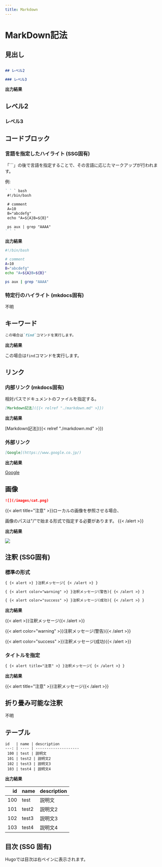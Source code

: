 ```yaml
---
title: Markdown
---
```


# MarkDown記法

## 見出し

``` markdown

## レベル2

### レベル3

```

**出力結果**

## レベル2

### レベル3

## コードブロック

### 言語を指定したハイライト (SSG固有)

 「```」の後で言語を指定することで、その言語に応じたマークアップが行われます。

例:

``` md
` ` ` bash
 #!/bin/bash

 # comment
 A=10
 B="abcdefg"
 echo "A=${A}B=${B}"

 ps aux | grep "AAAA"
` ` `
```

**出力結果**

``` bash
#!/bin/bash

# comment
A=10
B="abcdefg"
echo "A=${A}B=${B}"

ps aux | grep "AAAA"

```


### 特定行のハイライト (mkdocs固有)

不明

## キーワード

``` md
この場合は`find`コマンドを実行します。
```

**出力結果**

この場合は`find`コマンドを実行します。


## リンク

### 内部リンク (mkdocs固有)

相対パスでドキュメントのファイルを指定する。

``` md
[Markdown記法]({{< relref "./markdown.md" >}})
```

**出力結果**

[Markdown記法]({{< relref "./markdown.md" >}})


### 外部リンク

``` md
[Google](https://www.google.co.jp/)
```

**出力結果**

[Google](https://www.google.co.jp/)


## 画像

``` md
![](/images/cat.png)
```

{{< alert title="注意" >}}ローカルの画像を参照させる場合、

画像のパスは"/"で始まる形式で指定する必要があります。
{{< /alert >}}

**出力結果**

![](/images/cat.png)


## 注釈 (SSG固有)

### 標準の形式

``` md
{ {< alert >} }注釈メッセージ{ {< /alert >} }

{ {< alert color="warning" >} }注釈メッセージ(警告){ {< /alert >} }

{ {< alert color="success" >} }注釈メッセージ(成功){ {< /alert >} }
```

**出力結果**

{{< alert >}}注釈メッセージ{{< /alert >}}

{{< alert color="warning" >}}注釈メッセージ(警告){{< /alert >}}

{{< alert color="success" >}}注釈メッセージ(成功){{< /alert >}}

### タイトルを指定

``` md 
{ {< alert title="注意" >} }注釈メッセージ{ {< /alert >} }
```

**出力結果**

{{< alert title="注意" >}}注釈メッセージ{{< /alert >}}

## 折り畳み可能な注釈

不明

## テーブル

```
id   | name | description
---: | ---- | --------------------
 100 | test | 説明文
 101 | test2 | 説明文2
 102 | test3 | 説明文3
 103 | test4 | 説明文4
```

**出力結果**

id   | name | description
---: | ---- | --------------------
 100 | test | 説明文
 101 | test2 | 説明文2
 102 | test3 | 説明文3
 103 | test4 | 説明文4


## 目次 (SSG 固有)

Hugoでは目次は右ペインに表示されます。
